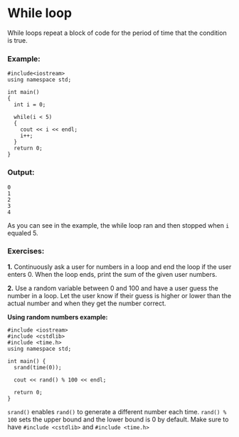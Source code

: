 # While loop

While loops repeat a block of code for the period of time that the condition is true.

### Example:
```
#include<iostream>
using namespace std;

int main()
{
  int i = 0;
  
  while(i < 5)
  {
    cout << i << endl;
    i++;
  }
  return 0;
}
```

### Output:
```
0
1
2
3
4
```

As you can see in the example, the while loop ran and then stopped when ```i``` equaled 5.

### Exercises:
__1.__ Continuously ask a user for numbers in a loop and end the loop if the user enters 0. When the loop ends, print the sum of the given user numbers.

__2.__ Use a random variable between 0 and 100 and have a user guess the number in a loop. Let the user know if their guess is higher or lower than the actual number and when they get the number correct.

__Using random numbers example:__
```
#include <iostream>
#include <cstdlib>
#include <time.h>
using namespace std;

int main() {
  srand(time(0));
    
  cout << rand() % 100 << endl;

  return 0;
}
```
  
```srand()``` enables ```rand()``` to generate a different number each time. ```rand() % 100``` sets the upper bound and the lower bound is 0 by default. Make sure to have ```#include <cstdlib>``` and ```#include <time.h>```
